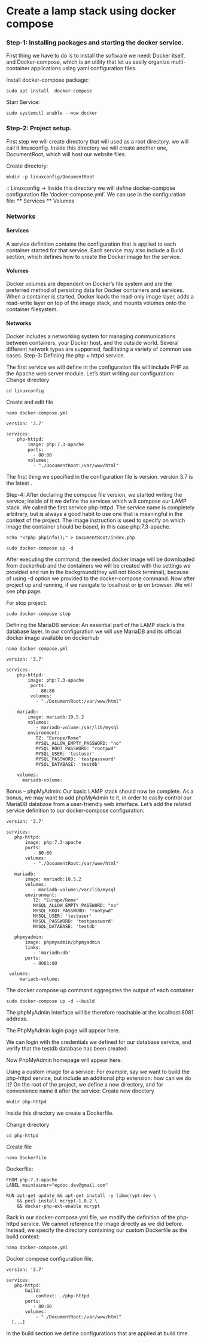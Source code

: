 # Create a lamp stack using docker compose 

### Step-1: Installing packages and starting the docker service.
        
First thing we have to do is to install the software we need: 
Docker itself, and Docker-compose, which is an utility that let us easily organize multi-container applications using yaml configuration files. 

Install docker-compose package:
   
    sudo apt install  docker-compose
Start Service:
    
    sudo systemctl enable --now docker
    
### Step-2: Project setup.

 First step we will create directory that will used as a root directory.  we will call it linuxconfig. Inside this directory we will create another one, DocumentRoot, which will host our website files. 

Create directory:

    mkdir -p linuxconfig/DocumentRoot
      
:: Linuxconfig  → Inside this directory we will define docker-compose configuration file ‘docker-compose.yml’. We can use in the configuration file:
** Services
** Volumes
### Networks

#### Services
  A service definition contains the configuration that is applied to each container started for that service. Each service may also include a Build section, which defines how to create the Docker image for the service.

#### Volumes 
  Docker volumes are dependent on Docker’s file system and are the preferred method of persisting data for Docker containers and services. When a container is started, Docker loads the read-only image layer, adds a read-write layer on top of the image stack, and mounts volumes onto the container filesystem.

#### Networks
  Docker includes a networking system for managing communications between containers, your Docker host, and the outside world. Several different network types are supported, facilitating a variety of common use cases.
Step-3: Defining the php + httpd service.
    
 The first service we will define in the configuration file will include PHP as the Apache web server module. 
 Let’s start writing our configuration:
Change directory
        
    cd linuxconfig 
Create and edit file
   
    nano docker-compose.yml

    version: '3.7'

    services:
        php-httpd:
            image: php:7.3-apache
            ports:
              - 80:80
            volumes:
              - "./DocumentRoot:/var/www/html"


The first thing we specified in the configuration file is version. version 3.7 is the latest .


Step-4: 
          After declaring the compose file version, we started writing the service; inside of it we define the services which will compose our LAMP stack. We called the first service php-httpd. The service name is completely arbitrary, but is always a good habit to use one that is meaningful in the context of the project.
The image instruction is used to specify on which image the container should be based, in this case php:7.3-apache.

    echo "<?php phpinfo();" > DocumentRoot/index.php
    
    sudo docker-compose up -d

 After executing the command, the needed docker image will be downloaded from dockerhub and the containers we will be created with the settings we provided and run in the background(they will not block terminal), because of using -d option we provided to the docker-compose command. 
Now after project up and running, if we navigate to localhost or ip on browser. 
We will see php page.


For stop project:

    sudo docker-compose stop
Defining the MariaDB service:
                  An essential part of the LAMP stack is the database layer. In our configuration we will use MariaDB and its official docker image available on dockerhub

    nano docker-compose.yml

    version: '3.7'

    services:
        php-httpd:
            image: php:7.3-apache
             ports:
               - 80:80
             volumes:
               - "./DocumentRoot:/var/www/html"

        mariadb:
            image: mariadb:10.5.2
            volumes:
               - mariadb-volume:/var/lib/mysql
            environment:
               TZ: "Europe/Rome"
               MYSQL_ALLOW_EMPTY_PASSWORD: "no"
               MYSQL_ROOT_PASSWORD: "rootpwd"
               MYSQL_USER: 'testuser'
               MYSQL_PASSWORD: 'testpassword'
               MYSQL_DATABASE: 'testdb'

        volumes:
          mariadb-volume:


Bonus – phpMyAdmin:
    Our basic LAMP stack should now be complete. As a bonus, we may want to add phpMyAdmin to it, in order to easily control our MariaDB database from a user-friendly web interface.
Let’s add the related service definition to our docker-compose configuration:

    version: '3.7'

    services:
       php-httpd:
           image: php:7.3-apache
           ports:
              - 80:80
           volumes:
              - "./DocumentRoot:/var/www/html"

       mariadb:
           image: mariadb:10.5.2
           volumes:
              - mariadb-volume:/var/lib/mysql
           environment:
              TZ: "Europe/Rome"
              MYSQL_ALLOW_EMPTY_PASSWORD: "no"
              MYSQL_ROOT_PASSWORD: "rootpwd"
              MYSQL_USER: 'testuser'
              MYSQL_PASSWORD: 'testpassword'
              MYSQL_DATABASE: 'testdb'

       phpmyadmin:
           image: phpmyadmin/phpmyadmin
           links:
              - 'mariadb:db'
           ports:
              - 8081:80
 
     volumes:
         mariadb-volume:

The docker compose up command aggregates the output of each container

    sudo docker-compose up -d --build

The phpMyAdmin interface will be therefore reachable at the localhost:8081 address. 

The PhpMyAdmin login page will appear here.

We can login with the credentials we defined for our database service, and verify that the testdb database has been created: 

Now PhpMyAdmin homepage will appear here.

Using a custom image for a service:
   For example, say we want to build the php-httpd service, but include an additional php extension: how can we do it? 
On the root of the project, we define a new directory, and for convenience name it after the service:
 Create new directory

    mkdir php-httpd
Inside this directory we create a Dockerfile.

Change directory

    cd php-httpd
Create file

    nano Dockerfile
Dockerfile:

    FROM php:7.3-apache
    LABEL maintainer="egdoc.dev@gmail.com"

    RUN apt-get update && apt-get install -y libmcrypt-dev \
        && pecl install mcrypt-1.0.2 \
        && docker-php-ext-enable mcrypt


Back in our docker-compose.yml file, we modify the definition of the php-httpd service. We cannot reference the image directly as we did before. Instead, we specify the directory containing our custom Dockerfile as the build context:

    nano docker-compose.yml

Docker compose configuration file.

    version: '3.7'

    services:
       php-httpd:
           build:
               context: ./php-httpd
           ports:
              - 80:80
           volumes:
               - "./DocumentRoot:/var/www/html"
      [...]



In the build section we define configurations that are applied at build time.

